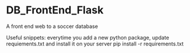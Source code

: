 # DB_FrontEnd_Flask
A front end web to a soccer database

Useful snippets:
everytime you add a new python package, update requiements.txt and install it on your server pip install -r requirements.txt
